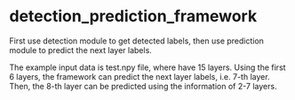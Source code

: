# detection_prediction_framework

First use detection module to get detected labels, then use prediction module to predict the next layer labels.

The example input data is test.npy file, where have 15 layers. Using the first 6 layers, the framework can predict the next layer labels, i.e. 7-th layer. Then, the 8-th layer can be predicted using the information of 2-7 layers.

